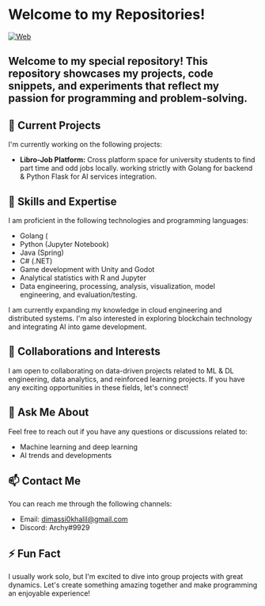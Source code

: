 <!-- Replace REPOSITORY_NAME with your repository name -->
# Welcome to my Repositories!
[![Web](https://img.shields.io/badge/Business%20Card-KhalilAllah%20Dimassi-blue)](https://myqrcode.com/qr/f166afaa/view)

Welcome to my special repository! This repository showcases my projects, code snippets, and experiments that reflect my passion for programming and problem-solving.
---

## 🔭 Current Projects

I'm currently working on the following projects:

- **Libro-Job Platform:** Cross platform space for university students to find part time and odd jobs locally. working strictly with Golang for backend & Python Flask for AI services integration.
  
## 🌱 Skills and Expertise

I am proficient in the following technologies and programming languages:

- Golang (
- Python (Jupyter Notebook)
- Java (Spring)
- C# (.NET)
- Game development with Unity and Godot
- Analytical statistics with R and Jupyter
- Data engineering, processing, analysis, visualization, model engineering, and evaluation/testing.

I am currently expanding my knowledge in cloud engineering and distributed systems. I'm also interested in exploring blockchain technology and integrating AI into game development.

## 👯 Collaborations and Interests

I am open to collaborating on data-driven projects related to ML & DL engineering, data analytics, and reinforced learning projects. If you have any exciting opportunities in these fields, let's connect!

## 💬 Ask Me About

Feel free to reach out if you have any questions or discussions related to:

- Machine learning and deep learning
- AI trends and developments

## 📫 Contact Me

You can reach me through the following channels:

- Email: dimassi0khalil@gmail.com
- Discord: Archy#9929

## ⚡ Fun Fact

I usually work solo, but I'm excited to dive into group projects with great dynamics. Let's create something amazing together and make programming an enjoyable experience!

